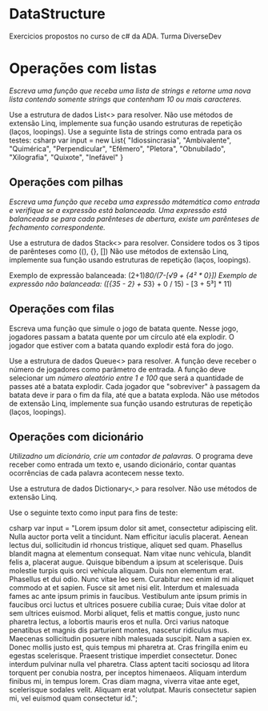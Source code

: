 # DataStructure

Exercicios propostos no curso de c# da ADA. Turma DiverseDev

# Operações com listas 

   *Escreva uma função que receba uma lista de strings e retorne uma nova lista contendo somente strings que contenham 10 ou mais caracteres.*

   Use a estrutura de dados List<> para resolver.
   Não use métodos de extensão Linq, implemente sua função usando estruturas de repetição (laços, loopings).
   Use a seguinte lista de strings como entrada para os testes:
   csharp
   var input = new List<string>{
      "Idiossincrasia",
      "Ambivalente",
      "Quimérica",
      "Perpendicular",
      "Efêmero",
      "Pletora",
      "Obnubilado",
      "Xilografia",
      "Quixote",
      "Inefável"
   }
   

## Operações com pilhas

   *Escreva uma função que receba uma expressão mátemática como entrada e verifique se a expressão está balanceada. Uma expressão está balanceada se para cada parênteses de abertura, existe um parênteses de fechamento correspondente.*

   Use a estrutura de dados Stack<> para resolver.
   Considere todos os 3 tipos de parênteses como ((), {}, [])
   Não use métodos de extensão Linq, implemente sua função usando estruturas de repetição (laços, loopings).
   
   Exemplo de expressão balanceada: (2+1)*80/(7-[√9 + {4² * 0}])
   Exemplo de expressão não balanceada: ([{35 - 2} + 5*3} + 0 / 15) - [3 + 5³] * 11)

## Operações com filas
   Escreva uma função que simule o jogo de batata quente. 
   Nesse jogo, jogadores passam a batata quente por um círculo até ela explodir. O jogador que estiver com a batata quando explodir está fora do jogo. 
   
   Use a estrutura de dados Queue<> para resolver.
   A função deve receber o número de jogadores como parâmetro de entrada.
   A função deve selecionar um *número aleatório entre 1 e 100* que será a quantidade de passes até a batata explodir.
   Cada jogador que "sobreviver" à passagem da batata deve ir para o fim da fila, até que a batata exploda.
   Não use métodos de extensão Linq, implemente sua função usando estruturas de repetição (laços, loopings).

## Operações com dicionário

   *Utilizadno um dicionário, crie um contador de palavras.*
   O programa deve receber como entrada um texto e, usando dicionário, contar quantas ocorrências de cada palavra acontecem nesse texto.

   Use a estrutura de dados Dictionary<,> para resolver.
   Não use métodos de extensão Linq.

   Use o seguinte texto como input para fins de teste:

   csharp
   var input = "Lorem ipsum dolor sit amet, consectetur adipiscing elit. Nulla auctor porta velit a tincidunt. Nam efficitur iaculis placerat. Aenean lectus dui, sollicitudin id rhoncus tristique, aliquet sed quam. Phasellus blandit magna at elementum consequat. Nam vitae nunc vehicula, blandit felis a, placerat augue. Quisque bibendum a ipsum at scelerisque. Duis molestie turpis quis orci vehicula aliquam. Duis non elementum erat. Phasellus et dui odio. Nunc vitae leo sem. Curabitur nec enim id mi aliquet commodo at et sapien. Fusce sit amet nisi elit. Interdum et malesuada fames ac ante ipsum primis in faucibus. Vestibulum ante ipsum primis in faucibus orci luctus et ultrices posuere cubilia curae; Duis vitae dolor at sem ultrices euismod. Morbi aliquet, felis et mattis congue, justo nunc pharetra lectus, a lobortis mauris eros et nulla. Orci varius natoque penatibus et magnis dis parturient montes, nascetur ridiculus mus. Maecenas sollicitudin posuere nibh malesuada suscipit. Nam a sapien ex. Donec mollis justo est, quis tempus mi pharetra at. Cras fringilla enim eu egestas scelerisque. Praesent tristique imperdiet consectetur. Donec interdum pulvinar nulla vel pharetra. Class aptent taciti sociosqu ad litora torquent per conubia nostra, per inceptos himenaeos. Aliquam interdum finibus mi, in tempus lorem. Cras diam magna, viverra vitae ante eget, scelerisque sodales velit. Aliquam erat volutpat. Mauris consectetur sapien mi, vel euismod quam consectetur id.";
